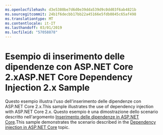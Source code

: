 ```yaml
---
ms.openlocfilehash: d3e5380be7d6d0e39dda539d9c0dd03f6ab4821b
ms.sourcegitcommit: 24b1f6decbb17bb22a45166e5fdb0845c65af498
ms.translationtype: MT
ms.contentlocale: it-IT
ms.lasthandoff: 03/01/2019
ms.locfileid: "57058878"
---
```

# <a name="aspnet-core-dependency-injection-2x-sample"></a><span data-ttu-id="77964-101">Esempio di inserimento delle dipendenze con ASP.NET Core 2.x</span><span class="sxs-lookup"><span data-stu-id="77964-101">ASP.NET Core Dependency Injection 2.x Sample</span></span>

<span data-ttu-id="77964-102">Questo esempio illustra l'uso dell'inserimento delle dipendenze con ASP.NET Core 2.x.</span><span class="sxs-lookup"><span data-stu-id="77964-102">This sample illustrates the use of dependency injection with ASP.NET Core 2.x.</span></span> <span data-ttu-id="77964-103">Questo esempio è una dimostrazione dello scenario descritto nell'argomento [Inserimento delle dipendenze in ASP.NET Core](https://docs.microsoft.com/aspnet/core/fundamentals/dependency-injection).</span><span class="sxs-lookup"><span data-stu-id="77964-103">This sample demonstrates the scenario described in the [Dependency injection in ASP.NET Core](https://docs.microsoft.com/aspnet/core/fundamentals/dependency-injection) topic.</span></span>
